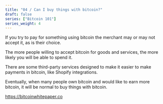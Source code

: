 ```yaml
---
title: "04 / Can I buy things with bitcoin?"
draft: false
series: ["Bitcoin 101"]
series_weight: 4
---
```

If you try to pay for something using bitcoin the merchant may or may not accept it, as is their choice.

The more people willing to accept bitcoin for goods and services, the more likely you will be able to spend it.

There are some third-party services designed to make it easier to make payments in bitcoin, like Shopify integrations.

Eventually, when many people own bitcoin and would like to earn more bitcoin, it will be normal to buy things with bitcoin.

https://bitcoinwhitepaper.co
